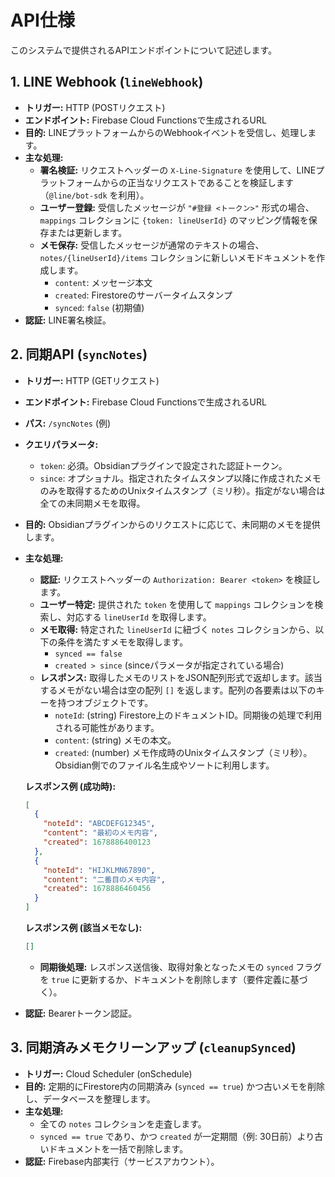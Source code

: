 # API仕様

このシステムで提供されるAPIエンドポイントについて記述します。

## 1. LINE Webhook (`lineWebhook`)

- **トリガー:** HTTP (POSTリクエスト)
- **エンドポイント:** Firebase Cloud Functionsで生成されるURL
- **目的:** LINEプラットフォームからのWebhookイベントを受信し、処理します。
- **主な処理:**
    - **署名検証:** リクエストヘッダーの `X-Line-Signature` を使用して、LINEプラットフォームからの正当なリクエストであることを検証します（`@line/bot-sdk` を利用）。
    - **ユーザー登録:** 受信したメッセージが `"#登録 <トークン>"` 形式の場合、`mappings` コレクションに `{token: lineUserId}` のマッピング情報を保存または更新します。
    - **メモ保存:** 受信したメッセージが通常のテキストの場合、`notes/{lineUserId}/items` コレクションに新しいメモドキュメントを作成します。
        - `content`: メッセージ本文
        - `created`: Firestoreのサーバータイムスタンプ
        - `synced`: `false` (初期値)
- **認証:** LINE署名検証。

## 2. 同期API (`syncNotes`)

- **トリガー:** HTTP (GETリクエスト)
- **エンドポイント:** Firebase Cloud Functionsで生成されるURL
- **パス:** `/syncNotes` (例)
- **クエリパラメータ:**
    - `token`: 必須。Obsidianプラグインで設定された認証トークン。
    - `since`: オプショナル。指定されたタイムスタンプ以降に作成されたメモのみを取得するためのUnixタイムスタンプ（ミリ秒）。指定がない場合は全ての未同期メモを取得。
- **目的:** Obsidianプラグインからのリクエストに応じて、未同期のメモを提供します。
- **主な処理:**
    - **認証:** リクエストヘッダーの `Authorization: Bearer <token>` を検証します。
    - **ユーザー特定:** 提供された `token` を使用して `mappings` コレクションを検索し、対応する `lineUserId` を取得します。
    - **メモ取得:** 特定された `lineUserId` に紐づく `notes` コレクションから、以下の条件を満たすメモを取得します。
        - `synced == false`
        - `created > since` (sinceパラメータが指定されている場合)
    - **レスポンス:** 取得したメモのリストをJSON配列形式で返却します。該当するメモがない場合は空の配列 `[]` を返します。配列の各要素は以下のキーを持つオブジェクトです。
        - `noteId`: (string) Firestore上のドキュメントID。同期後の処理で利用される可能性があります。
        - `content`: (string) メモの本文。
        - `created`: (number) メモ作成時のUnixタイムスタンプ（ミリ秒）。Obsidian側でのファイル名生成やソートに利用します。

    **レスポンス例 (成功時):**
    ```json
    [
      {
        "noteId": "ABCDEFG12345",
        "content": "最初のメモ内容",
        "created": 1678886400123
      },
      {
        "noteId": "HIJKLMN67890",
        "content": "二番目のメモ内容",
        "created": 1678886460456
      }
    ]
    ```

    **レスポンス例 (該当メモなし):**
    ```json
    []
    ```
    - **同期後処理:** レスポンス送信後、取得対象となったメモの `synced` フラグを `true` に更新するか、ドキュメントを削除します（要件定義に基づく）。
- **認証:** Bearerトークン認証。

## 3. 同期済みメモクリーンアップ (`cleanupSynced`)

- **トリガー:** Cloud Scheduler (onSchedule)
- **目的:** 定期的にFirestore内の同期済み (`synced == true`) かつ古いメモを削除し、データベースを整理します。
- **主な処理:**
    - 全ての `notes` コレクションを走査します。
    - `synced == true` であり、かつ `created` が一定期間（例: 30日前）より古いドキュメントを一括で削除します。
- **認証:** Firebase内部実行（サービスアカウント）。